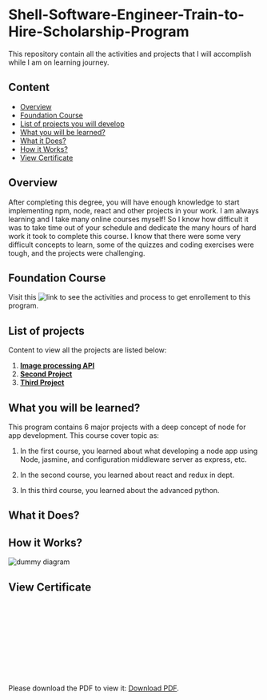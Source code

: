 # Shell-Software-Engineer-Train-to-Hire-Scholarship-Program
This repository contain all the activities and projects that I will accomplish while I am on learning journey.


## Content 

- [Overview](#overview)
- [Foundation Course](#foundation-course)
- [List of projects you will develop](#list-of-projects)
- [What you will be learned?](#what-you-will-be-learned)
- [What it Does?](#what-it-does)
- [How it Works?](#how-it-works)
- [View Certificate](#view-certificate)


## Overview
After completing this degree, you will have enough knowledge to start implementing npm, node, react and other projects in your work. I am always learning and I take many online courses myself! So I know how difficult it was to take time out of your schedule and dedicate the many hours of hard work it took to complete this course. I know that there were some very difficult concepts to learn, some of the quizzes and coding exercises were tough, and the projects were challenging. 

## Foundation Course
Visit this ![link](https://github.com/asharn/4-months-software-engineer-for-shell#4-months-software-engineer-for-shell-scholarship-nanodegree-program) to see the activities and process to get enrollement to this program.


## List of projects
Content to view all the projects are listed below:
  1. [**Image processing API**](https://github.com/asharn/Shell-Software-Engineer-Train-to-Hire-Scholarship-Program/tree/main/image-processing-api#image-processing-api)
  2. [**Second Project**]()
  3. [**Third Project**]()


## What you will be learned?
This program contains 6 major projects with a deep concept of node for app development. This course cover topic as:

   1. In the first course, you learned about what developing a node app using Node, jasmine, and configuration middleware server as express, etc.

   2. In the second course, you learned about react and redux in dept.

   3. In this third course, you learned about the advanced python.


 ## What it Does?
   


## How it Works?

![dummy diagram](./images/arch_diagram.png)


   ## View Certificate
   <object data="certificate.pdf" type="application/pdf" width="700px" height="700px">
    <embed src="certificate.pdf">
        <p>Please download the PDF to view it: <a href="certificate.pdf">Download PDF</a>.</p>
    </embed>
   </object>
